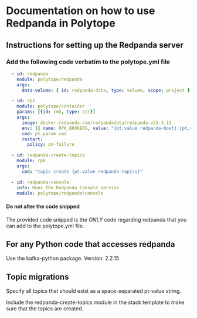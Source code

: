 # Documentation on how to use Redpanda in Polytope

## Instructions for setting up the Redpanda server

### Add the following code verbatim to the polytope.yml file

```yaml
  - id: redpanda
    module: polytope/redpanda
    args:
      data-volume: { id: redpanda-data, type: volume, scope: project }

  - id: rpk
    module: polytope/container
    params: [{id: cmd, type: str}]
    args:
      image: docker.redpanda.com/redpandadata/redpanda:v23.3.11
      env: [{ name: RPK_BROKERS, value: "{pt.value redpanda-host}:{pt.value redpanda-port}" }]
      cmd: pt.param cmd
      restart:
        policy: on-failure

  - id: redpanda-create-topics
    module: rpk
    args: 
      cmd: "topic create {pt.value redpanda-topics}"

  - id: redpanda-console
    info: Runs the Redpanda Console service
    module: polytope/redpanda!console
```

#### Do not alter the code snipped
The provided code snipped is the _ONLY_ code regarding redpanda that you can add to the polytope.yml file. 

## For any Python code that accesses redpanda
Use the kafka-python package. Version: 2.2.15

## Topic migrations
Specify all topics that should exist as a space-separated pt-value string. 

Include the redpanda-create-topics module in the stack template to make sure that the topics are created. 
